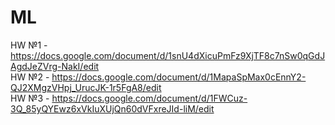# ML
HW №1 - https://docs.google.com/document/d/1snU4dXicuPmFz9XjTF8c7nSw0qGdJAgdJeZVrg-NakI/edit  
HW №2 - https://docs.google.com/document/d/1MapaSpMax0cEnnY2-QJ2XMgzVHpj_UrucJK-1r5FgA8/edit  
HW №3 - https://docs.google.com/document/d/1FWCuz-3Q_85yQYEwz6xVkIuXUjQn60dVFxreJId-liM/edit
